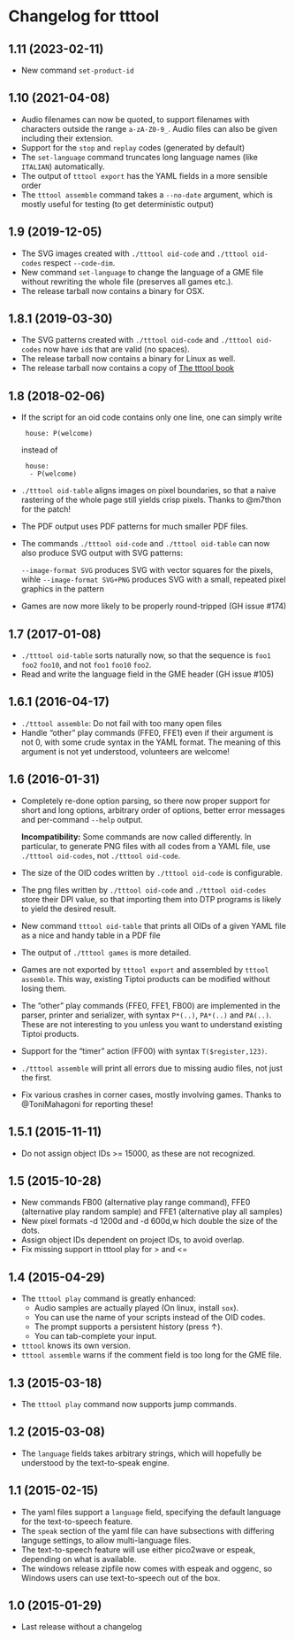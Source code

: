 # Changelog for tttool

## 1.11 (2023-02-11)

 * New command `set-product-id`

## 1.10 (2021-04-08)

 * Audio filenames can now be quoted, to support filenames with characters
   outside the range `a-zA-Z0-9_`. Audio files can also be given including
   their extension.
 * Support for the `stop` and `replay` codes (generated by default)
 * The `set-language` command truncates long language names (like `ITALIAN`)
   automatically.
 * The output of `tttool export` has the YAML fields in a more sensible order
 * The `tttool assemble` command takes a `--no-date` argument, which is
   mostly useful for testing (to get deterministic output)

## 1.9 (2019-12-05)

 * The SVG images created with `./tttool oid-code` and `./tttool oid-codes`
   respect `--code-dim`.
 * New command `set-language` to change the language of a GME file without
   rewriting the whole file (preserves all games etc.).
 * The release tarball now contains a binary for OSX.

## 1.8.1 (2019-03-30)

 * The SVG patterns created with `./tttool oid-code` and `./tttool oid-codes`
   now have `id`s that are valid (no spaces).
 * The release tarball now contains a binary for Linux as well.
 * The release tarball now contains a copy of [The tttool book](http://tttool.readthedocs.io/de/latest/)

## 1.8 (2018-02-06)

 * If the script for an oid code contains only one line, one can simply write

        house: P(welcome)

   instead of

        house:
         - P(welcome)
 * `./tttool oid-table` aligns images on pixel boundaries, so that a naive
   rastering of the whole page still yields crisp pixels.
   Thanks to @m7thon for the patch!
 * The PDF output uses PDF patterns for much smaller PDF files.
 * The commands `./tttool oid-code` and `./tttool oid-table` can now also
   produce SVG output with SVG patterns:

   `--image-format SVG` produces SVG with vector squares
   for the pixels, wihle `--image-format SVG+PNG` produces SVG with a small,
   repeated pixel graphics in the pattern
 * Games are now more likely to be properly round-tripped (GH issue #174)

## 1.7 (2017-01-08)

 * `./tttool oid-table` sorts naturally now, so that the sequence is `foo1`
   `foo2` `foo10`, and not `foo1` `foo10` `foo2`.
 * Read and write the language field in the GME header (GH issue #105)

## 1.6.1 (2016-04-17)

 * `./tttool assemble`: Do not fail with too many open files
 * Handle “other” play commands (FFE0, FFE1) even if their argument is not 0,
   with some crude syntax in the YAML format. The meaning of this argument is
   not yet understood, volunteers are welcome!

## 1.6 (2016-01-31)

 * Completely re-done option parsing, so there now proper support for short and
   long options, arbitrary order of options, better error messages and
   per-command `--help` output.

   **Incompatibility:** Some commands are now called differently. In
   particular, to generate PNG files with all codes from a YAML file, use
   `./tttool oid-codes`, not `./tttool oid-code`.
 * The size of the OID codes written by `./tttool oid-code` is configurable.
 * The png files written by `./tttool oid-code` and `./tttool oid-codes` store
   their DPI value, so that importing them into DTP programs is likely to yield
   the desired result.
 * New command `tttool oid-table` that prints all OIDs of a given YAML file as
   a nice and handy table in a PDF file
 * The output of `./tttool games` is more detailed.
 * Games are not exported by `tttool export` and assembled by `tttool
   assemble`. This way, existing Tiptoi products can be modified without losing
   them.
 * The “other” play commands (FFE0, FFE1, FB00) are implemented in the parser,
   printer and serializer, with syntax `P*(..)`, `PA*(..)` and `PA(..)`. These
   are not interesting to you unless you want to understand existing Tiptoi
   products.
 * Support for the “timer” action (FF00) with syntax `T($register,123)`.
 * `./tttool assemble` will print all errors due to missing audio files, not
   just the first.
 * Fix various crashes in corner cases, mostly involving games. Thanks to
   @ToniMahagoni for reporting these!

## 1.5.1 (2015-11-11)

 * Do not assign object IDs >= 15000, as these are not recognized.

## 1.5 (2015-10-28)

 * New commands FB00 (alternative play range command), FFE0 (alternative
   play random sample) and FFE1 (alternative play all samples)
 * New pixel formats -d 1200d and -d 600d,w hich double the size of the
   dots.
 * Assign object IDs dependent on project IDs, to avoid overlap.
 * Fix missing support in tttool play for > and <=

## 1.4 (2015-04-29)

 * The `tttool play` command is greatly enhanced:
   + Audio samples are actually played (On linux, install `sox`).
   + You can use the name of your scripts instead of the OID codes.
   + The prompt supports a persistent history (press ↑).
   + You can tab-complete your input.
 * `tttool` knows its own version.
 * `tttool assemble` warns if the comment field is too long for the GME file.

## 1.3 (2015-03-18)

 * The `tttool play` command now supports jump commands.

## 1.2 (2015-03-08)

 * The `language` fields takes arbitrary strings, which will hopefully be
   understood by the text-to-speak engine.

## 1.1 (2015-02-15)

 * The yaml files support a `language` field, specifying the default language
   for the text-to-speech feature.
 * The `speak` section of the yaml file can have subsections with differing
   languge settings, to allow multi-language files.
 * The text-to-speech feature will use either pico2wave or espeak, depending on
   what is available.
 * The windows release zipfile now comes with espeak and oggenc, so Windows users
   can use text-to-speech out of the box.

## 1.0 (2015-01-29)

 * Last release without a changelog
